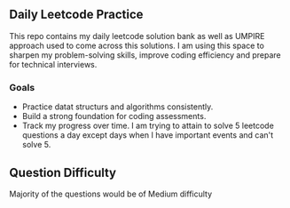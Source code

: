 ## Daily Leetcode Practice
This repo contains my daily leetcode solution bank as well as UMPIRE approach used to come across this solutions. I am using this space to sharpen my problem-solving skills, improve coding efficiency and prepare for technical interviews.

### Goals
- Practice datat structurs and algorithms consistently.
- Build a strong foundation for coding assessments.
- Track my progress over time.
I am trying to attain to solve 5 leetcode questions a day except days when I have important events and can't solve 5.

## Question Difficulty
Majority of the questions would be of Medium difficulty